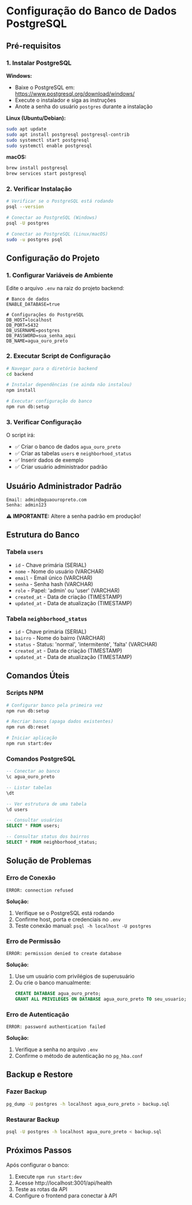 # Configuração do Banco de Dados PostgreSQL

## Pré-requisitos

### 1. Instalar PostgreSQL

**Windows:**
- Baixe o PostgreSQL em: https://www.postgresql.org/download/windows/
- Execute o instalador e siga as instruções
- Anote a senha do usuário `postgres` durante a instalação

**Linux (Ubuntu/Debian):**
```bash
sudo apt update
sudo apt install postgresql postgresql-contrib
sudo systemctl start postgresql
sudo systemctl enable postgresql
```

**macOS:**
```bash
brew install postgresql
brew services start postgresql
```

### 2. Verificar Instalação

```bash
# Verificar se o PostgreSQL está rodando
psql --version

# Conectar ao PostgreSQL (Windows)
psql -U postgres

# Conectar ao PostgreSQL (Linux/macOS)
sudo -u postgres psql
```

## Configuração do Projeto

### 1. Configurar Variáveis de Ambiente

Edite o arquivo `.env` na raiz do projeto backend:

```env
# Banco de dados
ENABLE_DATABASE=true

# Configurações do PostgreSQL
DB_HOST=localhost
DB_PORT=5432
DB_USERNAME=postgres
DB_PASSWORD=sua_senha_aqui
DB_NAME=agua_ouro_preto
```

### 2. Executar Script de Configuração

```bash
# Navegar para o diretório backend
cd backend

# Instalar dependências (se ainda não instalou)
npm install

# Executar configuração do banco
npm run db:setup
```

### 3. Verificar Configuração

O script irá:
- ✅ Criar o banco de dados `agua_ouro_preto`
- ✅ Criar as tabelas `users` e `neighborhood_status`
- ✅ Inserir dados de exemplo
- ✅ Criar usuário administrador padrão

## Usuário Administrador Padrão

```
Email: admin@aguaouropreto.com
Senha: admin123
```

**⚠️ IMPORTANTE:** Altere a senha padrão em produção!

## Estrutura do Banco

### Tabela `users`
- `id` - Chave primária (SERIAL)
- `nome` - Nome do usuário (VARCHAR)
- `email` - Email único (VARCHAR)
- `senha` - Senha hash (VARCHAR)
- `role` - Papel: 'admin' ou 'user' (VARCHAR)
- `created_at` - Data de criação (TIMESTAMP)
- `updated_at` - Data de atualização (TIMESTAMP)

### Tabela `neighborhood_status`
- `id` - Chave primária (SERIAL)
- `bairro` - Nome do bairro (VARCHAR)
- `status` - Status: 'normal', 'intermitente', 'falta' (VARCHAR)
- `created_at` - Data de criação (TIMESTAMP)
- `updated_at` - Data de atualização (TIMESTAMP)

## Comandos Úteis

### Scripts NPM
```bash
# Configurar banco pela primeira vez
npm run db:setup

# Recriar banco (apaga dados existentes)
npm run db:reset

# Iniciar aplicação
npm run start:dev
```

### Comandos PostgreSQL
```sql
-- Conectar ao banco
\c agua_ouro_preto

-- Listar tabelas
\dt

-- Ver estrutura de uma tabela
\d users

-- Consultar usuários
SELECT * FROM users;

-- Consultar status dos bairros
SELECT * FROM neighborhood_status;
```

## Solução de Problemas

### Erro de Conexão
```
ERROR: connection refused
```
**Solução:**
1. Verifique se o PostgreSQL está rodando
2. Confirme host, porta e credenciais no `.env`
3. Teste conexão manual: `psql -h localhost -U postgres`

### Erro de Permissão
```
ERROR: permission denied to create database
```
**Solução:**
1. Use um usuário com privilégios de superusuário
2. Ou crie o banco manualmente:
   ```sql
   CREATE DATABASE agua_ouro_preto;
   GRANT ALL PRIVILEGES ON DATABASE agua_ouro_preto TO seu_usuario;
   ```

### Erro de Autenticação
```
ERROR: password authentication failed
```
**Solução:**
1. Verifique a senha no arquivo `.env`
2. Confirme o método de autenticação no `pg_hba.conf`

## Backup e Restore

### Fazer Backup
```bash
pg_dump -U postgres -h localhost agua_ouro_preto > backup.sql
```

### Restaurar Backup
```bash
psql -U postgres -h localhost agua_ouro_preto < backup.sql
```

## Próximos Passos

Após configurar o banco:
1. Execute `npm run start:dev`
2. Acesse http://localhost:3001/api/health
3. Teste as rotas da API
4. Configure o frontend para conectar à API